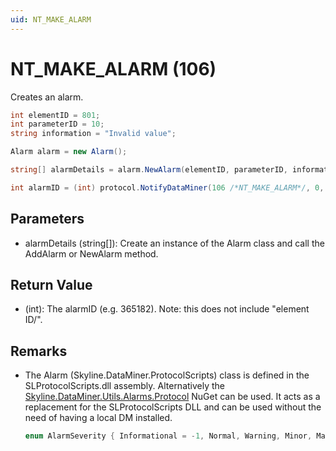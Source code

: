 ```yaml
---
uid: NT_MAKE_ALARM
---
```


# NT_MAKE_ALARM (106)

Creates an alarm.

```csharp
int elementID = 801;
int parameterID = 10;
string information = "Invalid value";

Alarm alarm = new Alarm();

string[] alarmDetails = alarm.NewAlarm(elementID, parameterID, information, AlarmSeverity.WARNING.ToString());

int alarmID = (int) protocol.NotifyDataMiner(106 /*NT_MAKE_ALARM*/, 0, alarmDetails);
```

## Parameters

- alarmDetails (string[]): Create an instance of the Alarm class and call the AddAlarm or NewAlarm method.

## Return Value

- (int): The alarmID (e.g. 365182). Note: this does not include "element ID/".

## Remarks

- The Alarm (Skyline.DataMiner.ProtocolScripts) class is defined in the SLProtocolScripts.dll assembly. Alternatively the [Skyline.DataMiner.Utils.Alarms.Protocol](https://www.nuget.org/packages/Skyline.DataMiner.Utils.Alarms.Protocol) NuGet can be used. It acts as a replacement for the SLProtocolScripts DLL and can be used without the need of having a local DM installed.

  ```csharp
  enum AlarmSeverity { Informational = -1, Normal, Warning, Minor, Major, Critical };
  ```
